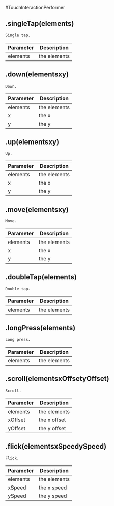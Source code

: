 #TouchInteractionPerformer
## .singleTap(elements)
`Single tap.`


Parameter | Description
	--------- | -----------
|elements|the elements


## .down(elementsxy)
`Down.`


Parameter | Description
	--------- | -----------
|elements|the elements
|x|the x
|y|the y


## .up(elementsxy)
`Up.`


Parameter | Description
	--------- | -----------
|elements|the elements
|x|the x
|y|the y


## .move(elementsxy)
`Move.`


Parameter | Description
	--------- | -----------
|elements|the elements
|x|the x
|y|the y


## .doubleTap(elements)
`Double tap.`


Parameter | Description
	--------- | -----------
|elements|the elements


## .longPress(elements)
`Long press.`


Parameter | Description
	--------- | -----------
|elements|the elements


## .scroll(elementsxOffsetyOffset)
`Scroll.`


Parameter | Description
	--------- | -----------
|elements|the elements
|xOffset|the x offset
|yOffset|the y offset


## .flick(elementsxSpeedySpeed)
`Flick.`


Parameter | Description
	--------- | -----------
|elements|the elements
|xSpeed|the x speed
|ySpeed|the y speed

